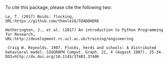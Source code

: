 To cite this package, please cite the following two:

    Le, T. (2017) Boids: flocking, URL:https://github.com/thaole16/TOADDHERE

    Hetherington, J., et al. (2017) An introduction to Python Programming for Research,
    URL:http://development.rc.ucl.ac.uk/training/engineering
	
	 Craig W. Reynolds. 1987. Flocks, herds and schools: A distributed behavioral model. SIGGRAPH Comput. Graph. 21, 4 (August 1987), 25-34. DOI=http://dx.doi.org/10.1145/37402.37406 